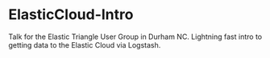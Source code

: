 # ElasticCloud-Intro
Talk for the Elastic Triangle User Group in Durham NC.  Lightning fast intro to getting data to the Elastic Cloud via Logstash.
